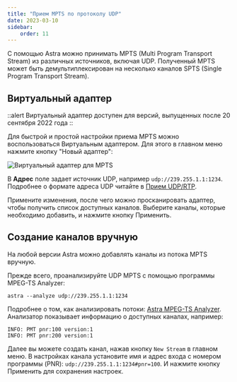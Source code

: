 ```yaml
---
title: "Прием MPTS по протоколу UDP"
date: 2023-03-10
sidebar:
    order: 11
---
```


С помощью Astra можно принимать MPTS (Multi Program Transport Stream) из различных источников, включая UDP. Полученный MPTS может быть демультиплексирован на несколько каналов SPTS (Single Program Transport Stream).

## Виртуальный адаптер[](https://help.cesbo.com/astra/receiving/ip/mpts-via-udp#virtual-adapter)

::alert Виртуальный адаптер доступен для версий, выпущенных после 20 сентября 2022 года
::

Для быстрой и простой настройки приема MPTS можно воспользоваться Виртуальным адаптером. Для этого в главном меню нажмите кнопку "Новый адаптер":

![Виртуальный адаптер для MPTS](https://cdn.cesbo.com/help/astra/receiving/ip/mpts-via-udp/virtual-mpts.png)

В **Адрес** поле задает источник UDP, например `udp://239.255.1.1:1234`. Подробнее о формате адреса UDP читайте в [Прием UDP/RTP](https://help.cesbo.com/astra/receiving/ip/udp).

Примените изменения, после чего можно просканировать адаптер, чтобы получить список доступных каналов. Выберите каналы, которые необходимо добавить, и нажмите кнопку Применить.

## Создание каналов вручную[](https://help.cesbo.com/astra/receiving/ip/mpts-via-udp#create-channels-manually)

На любой версии Astra можно добавлять каналы из потока MPTS вручную.

Прежде всего, проанализируйте UDP MPTS с помощью программы MPEG-TS Analyzer:

```
astra --analyze udp://239.255.1.1:1234
```

Подробнее о том, как анализировать потоки: [Astra MPEG-TS Analyzer](https://help.cesbo.com/misc/tools-and-utilities/tv-and-media/astra-mpeg-ts-analyzer). Анализатор показывает информацию о доступных каналах, например:

```
INFO: PMT pnr:100 version:1
INFO: PMT pnr:200 version:1
```

Далее вы можете создать канал, нажав кнопку `New Stream` в главном меню. В настройках канала установите имя и адрес входа с номером программы (PNR): `udp://239.255.1.1:1234#pnr=100`. И нажмите кнопку Применить для сохранения настроек.
